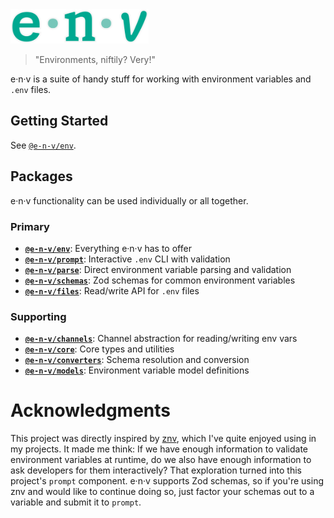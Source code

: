 <!-- markdownlint-disable-next-line -->
<img src="./assets/repo-logo.png" alt="e-n-v Logo" height="55"/>

> "Environments, niftily? Very!"

e·n·v is a suite of handy stuff for working with environment variables and `.env` files.

## Getting Started

See [`@e-n-v/env`](./packages/env/README.md).

## Packages

e·n·v functionality can be used individually or all together.

### Primary

- **[`@e-n-v/env`](./packages/env/README.md)**: Everything e·n·v has to offer
- **[`@e-n-v/prompt`](./packages/prompt/README.md)**: Interactive `.env` CLI with validation
- **[`@e-n-v/parse`](./packages/parse/README.md)**: Direct environment variable parsing and validation
- **[`@e-n-v/schemas`](./packages/schemas/README.md)**: Zod schemas for common environment variables
- **[`@e-n-v/files`](./packages/files/README.md)**: Read/write API for `.env` files

### Supporting

- **[`@e-n-v/channels`](./packages/channels/README.md)**: Channel abstraction for reading/writing env vars
- **[`@e-n-v/core`](./packages/core/README.md)**: Core types and utilities
- **[`@e-n-v/converters`](./packages/converters/README.md)**: Schema resolution and conversion
- **[`@e-n-v/models`](./packages/models/README.md)**: Environment variable model definitions

# Acknowledgments

This project was directly inspired by [znv](https://www.npmjs.com/package/znv), which I've quite enjoyed using in my projects. It made me think: If we have enough information to validate environment variables at runtime, do we also have enough information to ask developers for them interactively? That exploration turned into this project's `prompt` component. e·n·v supports Zod schemas, so if you're using znv and would like to continue doing so, just factor your schemas out to a variable and submit it to `prompt`.
